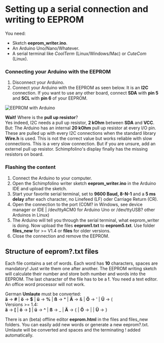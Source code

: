 # Setting up a serial connection and writing to EEPROM

You need:  
* Sketch **eeprom_writer.ino**.
* An Arduino Uno/Nano/Whatever.
* A serial terminal like *CoolTerm* (Linux/Windows/Mac) or *CuteCom* (Linux).

### Connecting your Arduino with the EEPROM

1. Disconnect your Arduino.
2. Connect your Arduino with the EEPROM as seen below. It is an **I2C** connection. If you want to use any other board, connect **SDA** with **pin 5** and **SCL** with **pin 6** of your EEPROM.
   
![EEPROM with Arduino](https://www.nikolairadke.de/schimpfolino/eeprom_verbinden.jpg)

**Wait!** Where is the **pull up resistor**?  
Yes indeed, I2C needs a pull up resistor, **2 kOhm** between **SDA** and **VCC**. But: The Arduino has an internal **20 kOhm** pull up resistor at every I/O pin. These are pulled up with every I2C connections when the standard library **Wire.h** is used. This is not the correct value but works reliable with slow connections. This is a very slow connection. But if you are unsure, add an externel pull up resistor. Schimpfolino's display finally has the missing resistors on board.    

### Flashing the content

1. Connect the Arduino to your computer.  
2. Open the Schimpfolino writer sketch **eeprom_writer.ino** in the Arduino IDE and upload the sketch. 
3. Start your favorite serial terminal, set to **9600 Baud, 8-N-1** and a **5 ms delay** after each character, no Linefeed (LF) oder Carriage Return (CR). 
4. Open the connection to the port (COM? in Windows, see device manager or IDE | /dev/ttyACM0 for Arduino Uno or /dev/ttyUSB? other Arduinos in Linux)
5. The Arduino will tell you through the serial terminal, what eeprom_writer is doing. Now upload the files **eeprom1.txt** to **eeprom5.txt**. Use folder **files_new** for >= V1.4 or **files** for older versions.  
6. Close the connection and remove the EEPROM.
  
## Structure of eeprom?.txt files

Each file contains a set of words. Each word has **10** characters, spaces are mandatory! Just write them one after another. The EEPROM writing sketch will calculate their number and store both number and words into the EEPROM. The last character of the file has to be a **!**. You need a text editor. An office word processor will not work.  

German **Umlaute** must be converted:  
**ä** -> **#** | **ö** -> **$** | **ü** -> **%** | **ß** -> * | **Ä** -> & | **Ö** -> ' | **Ü** -> (  
Versions >= 1.4:  
**ä** -> **[** | **ö** -> **]** | **ü** -> **^** | **ß** -> _ | **Ä** -> { | **Ö** -> | | **Ü** -> }  

There is an (beta) offline editor **eeprom.html** in the files and files_new folders. You can easily add new words or generate a new eeprom?.txt. Umlaute will be converted and spaces and the terminating ! added automatically.  



